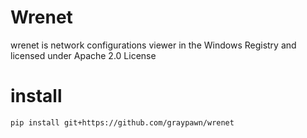 # Wrenet
wrenet is network configurations viewer in the Windows Registry and licensed under Apache 2.0 License
# install
```
pip install git+https://github.com/graypawn/wrenet
```
